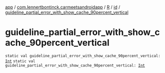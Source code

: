 [app](../../../index.md) / [com.lennertbontinck.carmeetsandroidapp](../../index.md) / [R](../index.md) / [id](index.md) / [guideline_partial_error_with_show_cache_90percent_vertical](./guideline_partial_error_with_show_cache_90percent_vertical.md)

# guideline_partial_error_with_show_cache_90percent_vertical

`static val guideline_partial_error_with_show_cache_90percent_vertical: `[`Int`](https://kotlinlang.org/api/latest/jvm/stdlib/kotlin/-int/index.html)
`static val guideline_partial_error_with_show_cache_90percent_vertical: `[`Int`](https://kotlinlang.org/api/latest/jvm/stdlib/kotlin/-int/index.html)